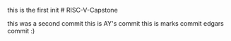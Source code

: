 this is the first init
#   R I S C - V - C a p s t o n e 
 
 

this was a second commit
this is AY's commit
this is marks commit
edgars commit :)